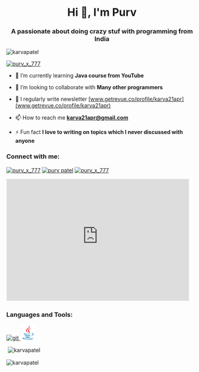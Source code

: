 <h1 align="center">Hi 👋, I'm Purv</h1>
<h3 align="center">A passionate about doing crazy stuf with programming from India</h3>

<p align="left"> <img src="https://komarev.com/ghpvc/?username=karvapatel&label=Profile%20views&color=0e75b6&style=flat" alt="karvapatel" /> </p>

<p align="left"> <a href="https://twitter.com/purv_x_777" target="blank"><img src="https://img.shields.io/twitter/follow/purv_x_777?logo=twitter&style=for-the-badge" alt="purv_x_777" /></a> </p>

- 🌱 I’m currently learning **Java course from YouTube**

- 👯 I’m looking to collaborate with **Many other programmers**

- 📝 I regularly write newsletter [www.getrevue.co/profile/karva21apr](www.getrevue.co/profile/karva21apr)

- 📫 How to reach me **karva21apr@gmail.com**

- ⚡ Fun fact **I love to writing on topics which I never discussed with anyone**

<h3 align="left">Connect with me:</h3>
<p align="left">
<a href="https://twitter.com/purv_x_777" target="blank"><img align="center" src="https://raw.githubusercontent.com/rahuldkjain/github-profile-readme-generator/master/src/images/icons/Social/twitter.svg" alt="purv_x_777" height="30" width="40" /></a>
<a href="https://fb.com/purv patel" target="blank"><img align="center" src="https://raw.githubusercontent.com/rahuldkjain/github-profile-readme-generator/master/src/images/icons/Social/facebook.svg" alt="purv patel" height="30" width="40" /></a>
<a href="https://instagram.com/purv_x_777" target="blank"><img align="center" src="https://raw.githubusercontent.com/rahuldkjain/github-profile-readme-generator/master/src/images/icons/Social/instagram.svg" alt="purv_x_777" height="30" width="40" /></a>
</p>
<iframe src="https://patelpurva.substack.com/embed" width="480" height="320" style="border:1px solid #EEE; background:white;" frameborder="0" scrolling="no"></iframe>

<h3 align="left">Languages and Tools:</h3>
<p align="left"> <a href="https://git-scm.com/" target="_blank" rel="noreferrer"> <img src="https://www.vectorlogo.zone/logos/git-scm/git-scm-icon.svg" alt="git" width="40" height="40"/> </a> <a href="https://www.java.com" target="_blank" rel="noreferrer"> <img src="https://raw.githubusercontent.com/devicons/devicon/master/icons/java/java-original.svg" alt="java" width="40" height="40"/> </a> </p>

<p>&nbsp;<img align="center" src="https://github-readme-stats.vercel.app/api?username=karvapatel&show_icons=true&locale=en" alt="karvapatel" /></p>

<p><img align="center" src="https://github-readme-streak-stats.herokuapp.com/?user=karvapatel&" alt="karvapatel" /></p>

